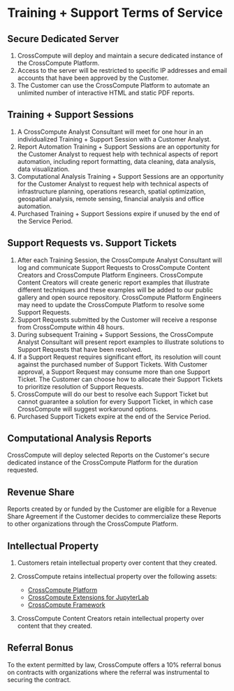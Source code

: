 # Training + Support Terms of Service

## Secure Dedicated Server

1. CrossCompute will deploy and maintain a secure dedicated instance of the CrossCompute Platform.
2. Access to the server will be restricted to specific IP addresses and email accounts that have been approved by the Customer.
3. The Customer can use the CrossCompute Platform to automate an unlimited number of interactive HTML and static PDF reports.

## Training + Support Sessions

1. A CrossCompute Analyst Consultant will meet for one hour in an individualized Training + Support Session with a Customer Analyst.
2. Report Automation Training + Support Sessions are an opportunity for the Customer Analyst to request help with technical aspects of report automation, including report formatting, data cleaning, data analysis, data visualization.
3. Computational Analysis Training + Support Sessions are an opportunity for the Customer Analyst to request help with technical aspects of infrastructure planning, operations research, spatial optimization, geospatial analysis, remote sensing, financial analysis and office automation.
4. Purchased Training + Support Sessions expire if unused by the end of the Service Period.

## Support Requests vs. Support Tickets
1. After each Training Session, the CrossCompute Analyst Consultant will log and communicate Support Requests to CrossCompute Content Creators and CrossCompute Platform Engineers. CrossCompute Content Creators will create generic report examples that illustrate different techniques and these examples will be added to our public gallery and open source repository. CrossCompute Platform Engineers may need to update the CrossCompute Platform to resolve some Support Requests.
2. Support Requests submitted by the Customer will receive a response from CrossCompute within 48 hours.
3. During subsequent Training + Support Sessions, the CrossCompute Analyst Consultant will present report examples to illustrate solutions to Support Requests that have been resolved.
4. If a Support Request requires significant effort, its resolution will count against the purchased number of Support Tickets. With Customer approval, a Support Request may consume more than one Support Ticket. The Customer can choose how to allocate their Support Tickets to prioritize resolution of Support Requests.
5. CrossCompute will do our best to resolve each Support Ticket but cannot guarantee a solution for every Support Ticket, in which case CrossCompute will suggest workaround options.
6. Purchased Support Tickets expire at the end of the Service Period.

## Computational Analysis Reports
CrossCompute will deploy selected Reports on the Customer's secure dedicated instance of the CrossCompute Platform for the duration requested.

## Revenue Share
Reports created by or funded by the Customer are eligible for a Revenue Share Agreement if the Customer decides to commercialize these Reports to other organizations through the CrossCompute Platform.

## Intellectual Property
1. Customers retain intellectual property over content that they created.
2. CrossCompute retains intellectual property over the following assets:

    - [CrossCompute Platform](https://crosscompute.com)
    - [CrossCompute Extensions for JupyterLab](https://github.com/crosscompute/crosscompute-jupyterlab-extensions)
    - [CrossCompute Framework](https://github.com/crosscompute/crosscompute)

3. CrossCompute Content Creators retain intellectual property over content that they created.

## Referral Bonus
To the extent permitted by law, CrossCompute offers a 10% referral bonus on contracts with organizations where the referral was instrumental to securing the contract.
